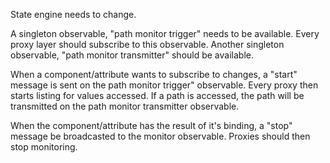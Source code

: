 State engine needs to change.

A singleton observable, "path monitor trigger" needs to be available. Every proxy layer should subscribe to this observable.
Another singleton observable, "path monitor transmitter" should be available.

When a component/attribute wants to subscribe to changes, a "start" message is sent on the path monitor trigger" observable. Every proxy then starts listing for values accessed. If a
path is accessed, the path will be transmitted on the path monitor transmitter observable.

When the component/attribute has the result of it's binding, a "stop" message be broadcasted to the monitor observable. Proxies should then stop monitoring.